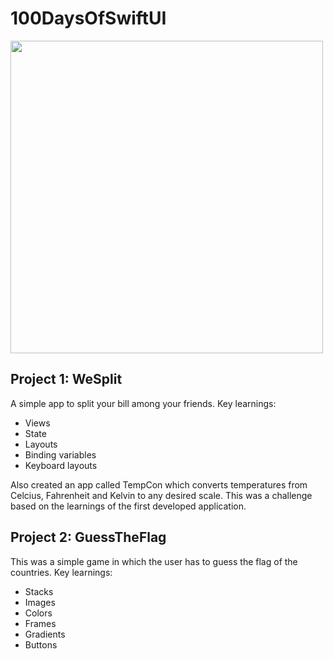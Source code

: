 # 100DaysOfSwiftUI

<img height = 500, src="https://www.hackingwithswift.com/uploads/100-days-of-swiftui.jpg">

## Project 1: WeSplit
A simple app to split your bill among your friends. Key learnings:
 - Views
 - State
 - Layouts
 - Binding variables
 - Keyboard layouts

Also created an app called TempCon which converts temperatures from Celcius, Fahrenheit and Kelvin to any desired scale. This was a challenge based on the learnings of the first developed application.

## Project 2: GuessTheFlag

This was a simple game in which the user has to guess the flag of the countries. Key learnings:
 - Stacks
 - Images
 - Colors
 - Frames
 - Gradients
 - Buttons
